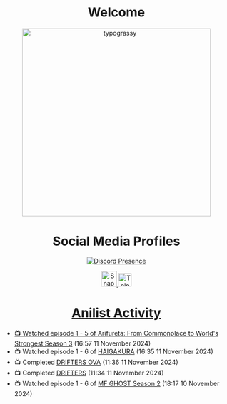 <div align="center">

# Welcome
<a href="https://github.com/kawarimidoll/typograssy">
    <img alt="typograssy" src="https://typograssy.deno.dev/api?text=%E3%82%88%E3%81%86%E3%81%93%E3%81%9D%E3%81%BF%E3%81%AA%E3%81%95%E3%82%93%20-%20Sheby--&&l0=none&l1=82d9d0&l2=027353&l3=038c4c&l4=01402e&bg=none&frame=none&speed=100&comment=" width="421.99">
</a>

</div>

<div align="center">

# Social Media Profiles

[![Discord Presence](https://lanyard.cnrad.dev/api/612532963938271232)](https://discord.com/users/612532963938271232)


<a href="https://www.snapchat.com/add/a.sheby" title="Snapchat Profile">
    <img src="https://www.freepnglogos.com/uploads/snapchat-logo-png-0.png" width="35" alt="Snapchat Logo" />


<a href="https://t.me/ASheby" title="Telegram Profile">
    <img src="https://www.freepnglogos.com/uploads/telegram-logo-png-0.png" width="30" alt="Telegram Logo" />


</div>

<div align="center">

# Anilist Activity

</div>

<!-- ANILIST_ACTIVITY:start -->

-   📺 Watched episode 1 - 5 of [Arifureta: From Commonplace to World's Strongest Season 3](https://anilist.co/anime/154473) (16:57 11 November 2024)
-   📺 Watched episode 1 - 6 of [HAIGAKURA](https://anilist.co/anime/168537) (16:35 11 November 2024)
-   📺 Completed [DRIFTERS OVA](https://anilist.co/anime/97988) (11:36 11 November 2024)
-   📺 Completed [DRIFTERS](https://anilist.co/anime/21123) (11:34 11 November 2024)
-   📺 Watched episode 1 - 6 of [MF GHOST Season 2](https://anilist.co/anime/171642) (18:17 10 November 2024)

<!-- ANILIST_ACTIVITY:end -->

